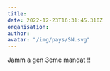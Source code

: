 ```yaml
---
title: 
date: 2022-12-23T16:31:45.310Z
organisation: 
author: 
avatar: "/img/pays/SN.svg"
---
```


Jamm a gen 3eme mandat !!  